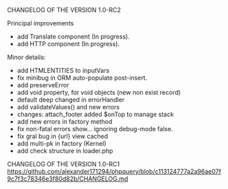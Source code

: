 CHANGELOG OF THE VERSION 1.0-RC2

Principal improvements
* add Translate component (In progress).
* add HTTP component (In progress).

Minor details:
* add HTMLENTITIES to inputVars
* fix minibug in ORM auto-populate post-insert.
* add preserveError
* add void property, for void objects (new non exist record)
* default deep changed in errorHandler
* add validateValues() and new errors
* changes: attach_footer added $onTop to manage stack
* add new errors in factory method
* fix non-fatal errors show... ignoring debug-mode false.
* fix gral bug in {url} view cached
* add multi-pk in factory (Kernel)
* add check structure in loader.php

CHANGELOG OF THE VERSION 1.0-RC1 https://github.com/alexander171294/phpquery/blob/c113124777a2a96ae07f9c7f3c78346e3f80d82b/CHANGELOG.md 